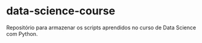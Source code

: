 # data-science-course
Repositório para armazenar os scripts aprendidos no curso de Data Science com Python.
